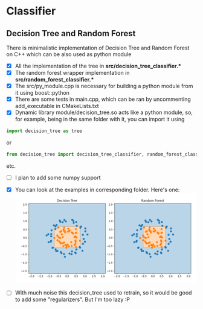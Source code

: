 # Classifier

## Decision Tree and Random Forest

There is minimalistic implementation of Decision Tree and Random Forest on C++ which can be also used as python module
- [x] All the implementation of the tree in __src/decision_tree_classifier.*__
- [x] The random forest wrapper implementation in __src/random_forest_classifier.*__
- [x] The src/py_module.cpp is necessary for building a python module from it using boost::python
- [x] There are some tests in main.cpp, which can be ran by uncommenting add_executable in CMakeLists.txt
- [x] Dynamic library module/decision_tree.so acts like a python module, so, for example, being in the same folder with it, you can import it using
```Python
import decision_tree as tree
```
or
```Python
from decision_tree import decision_tree_classifier, random_forest_classifier
```
etc.

- [ ] I plan to add some numpy support


- [x] You can look at the examples in corresponding folder. Here's one:
![](img/circles_plot.png)
  
- [ ] With much noise this decision_tree used to retrain, so it would be good to add some "regularizers". But I'm too lazy :P